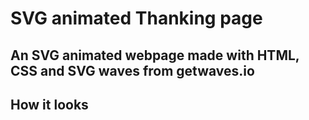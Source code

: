 # SVG animated Thanking page
## An SVG animated webpage made with HTML, CSS and SVG waves from getwaves.io

## How it looks
